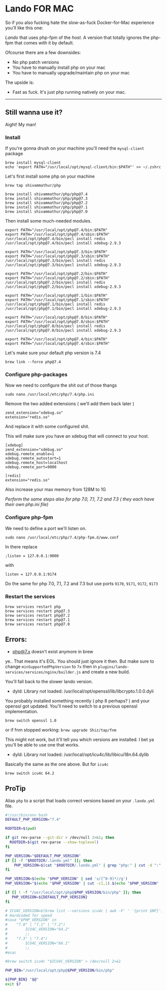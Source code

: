 Lando FOR MAC
=====

So if you also fucking hate the slow-as-fuck Docker-for-Mac experience you'll like this one:

*Lando* that uses php-fpm of the _host_. A version that totally ignores the php-fpm that comes with it by default.

Ofcourse there are a few downsides:

 - No php patch versions
 - You have to manually install php on your mac
 - You have to manually upgrade/maintain php on your mac

The upside is:

 - Fast as fuck. It's just php running natively on your mac.
 
----

## Still wanna use it?

Aight! My man!


### Install

If you're gonna drush on your machine you'll need the `mysql-client` package

```
brew install mysql-client
echo 'export PATH="/usr/local/opt/mysql-client/bin:$PATH"' >> ~/.zshrc
```

Let's first install some php on your machine

```
brew tap shivammathur/php

brew install shivammathur/php/php@7.4
brew install shivammathur/php/php@7.3
brew install shivammathur/php/php@7.2
brew install shivammathur/php/php@7.1
brew install shivammathur/php/php@7.0
```

Then install some much-needed modules.

```
export PATH="/usr/local/opt/php@7.4/bin:$PATH"
export PATH="/usr/local/opt/php@7.4/sbin:$PATH"
/usr/local/opt/php@7.4/bin/pecl install redis
/usr/local/opt/php@7.4/bin/pecl install xdebug-2.9.3

export PATH="/usr/local/opt/php@7.3/bin:$PATH"
export PATH="/usr/local/opt/php@7.3/sbin:$PATH"
/usr/local/opt/php@7.3/bin/pecl install redis
/usr/local/opt/php@7.3/bin/pecl install xdebug-2.9.3

export PATH="/usr/local/opt/php@7.2/bin:$PATH"
export PATH="/usr/local/opt/php@7.2/sbin:$PATH"
/usr/local/opt/php@7.2/bin/pecl install redis
/usr/local/opt/php@7.2/bin/pecl install xdebug-2.9.3

export PATH="/usr/local/opt/php@7.1/bin:$PATH"
export PATH="/usr/local/opt/php@7.1/sbin:$PATH"
/usr/local/opt/php@7.1/bin/pecl install redis
/usr/local/opt/php@7.1/bin/pecl install xdebug-2.9.3

export PATH="/usr/local/opt/php@7.0/bin:$PATH"
export PATH="/usr/local/opt/php@7.0/sbin:$PATH"
/usr/local/opt/php@7.0/bin/pecl install redis
/usr/local/opt/php@7.0/bin/pecl install xdebug-2.9.3

export PATH="/usr/local/opt/php@7.4/bin:$PATH"
export PATH="/usr/local/opt/php@7.4/sbin:$PATH"
```

Let's make sure your default php version is 7.4

```
brew link --force php@7.4
```

### Configure php-packages

Now we need to configure the shit out of those thangs

`sudo nano /usr/local/etc/php/7.4/php.ini`

Remove the two added extensions ( we'll add them back later )

```
zend_extension="xdebug.so"
extension="redis.so"
```

And replace it with some configured shit.

This will make sure you have an xdebug that will connect to your host.

```
[xdebug]
zend_extension="xdebug.so"
xdebug.remote_enable=1
xdebug.remote_autostart=1
xdebug.remote_host=localhost
xdebug.remote_port=9000

[redis]
extension="redis.so"
```

Also increase your max memory from 128M to 1G

*Perform the same steps also for php 7.0, 7.1, 7.2 and 7.3 ( they each have their own php.ini file)*

### Configure php-fpm

We need to define a port we'll listen on.

`sudo nano /usr/local/etc/php/7.4/php-fpm.d/www.conf`

In there replace

```
;listen = 127.0.0.1:9000
```

with

```
listen = 127.0.0.1:9174
```

Do the same for php 7.0, 7.1, 7.2 and 7.3 but use ports `9170`, `9171`, `9172`, `9173`

### Restart the services

```
brew services restart php
brew services restart php@7.3
brew services restart php@7.2
brew services restart php@7.1
brew services restart php@7.0
```


## Errors:

- php@7.x doesn't exist anymore in brew

ye.. That means it's EOL. You should just ignore it then.
But make sure to change `minSupportedPhpVersion` to `7x` then in `plugins/lando-services/services/nginx/builder.js` and create a new build.

You'll fall back to the slower lando version.

- dyld: Library not loaded: /usr/local/opt/openssl/lib/libcrypto.1.0.0.dyli

You probably installed something recently ( php 8 perhaps? ) and your openssl got
updated. You'll need to switch to a previous openssl implementation.

`brew switch openssl 1.0`

or if fnm stopped working: `brew upgrade Shiz/tap/fnm`

This might not work, but it'll tell you which versions are installed. I bet ya
you'll be able to use one that works.

- dyld: Library not loaded: /usr/local/opt/icu4c/lib/libicui18n.64.dylib

Basically the same as the one above. But for `icu4c`

`brew switch icu4c 64.2`

## ProTip

Alias `php` to a script that loads correct versions based on your `.lando.yml` file.

```sh
#!/usr/bin/env bash
DEFAULT_PHP_VERSION="7.4"

ROOTDIR=$(pwd)

if git rev-parse --git-dir > /dev/null 2>&1; then
  ROOTDIR=$(git rev-parse --show-toplevel)
fi

PHP_VERSION="$DEFAULT_PHP_VERSION"
if [[ -f "$ROOTDIR/.lando.yml" ]]; then
    PHP_VERSION=$(cat "$ROOTDIR/.lando.yml" | grep "php:" | cut -d ":" -f2)
fi

PHP_VERSION=$(echo "$PHP_VERSION" | sed 's/[^0-9]*//g')
PHP_VERSION="$(echo "$PHP_VERSION" | cut -c1,1).$(echo "$PHP_VERSION" | cut -c2,2)"

if [[ ! -f "/usr/local/opt/php@$PHP_VERSION/bin/php" ]]; then
   PHP_VERSION=${DEFAULT_PHP_VERSION}
fi

# ICU4C_VERSION=$(brew list --versions icu4c | awk -F' ' '{print $NF}')
# Hardcoded for speed
#case "$PHP_VERSION" in
#    "7.0" | "7.1" | "7.2")
#        ICU4C_VERSION="64.2"
#        ;;
#    "7.3" | "7.4")
#        ICU4C_VERSION="66.1"
#        ;;
#esac

#brew switch icu4c "$ICU4C_VERSION" > /dev/null 2>&1

PHP_BIN="/usr/local/opt/php@$PHP_VERSION/bin/php"

${PHP_BIN} "$@"
exit $?
```
